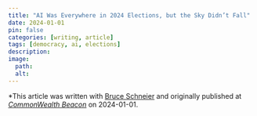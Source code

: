 ```yaml
---
title: "AI Was Everywhere in 2024 Elections, but the Sky Didn’t Fall"
date: 2024-01-01
pin: false
categories: [writing, article]
tags: [democracy, ai, elections]
description:
image:
  path:
  alt:
---
```


*This article was written with [Bruce Schneier](https://www.schneier.com) and originally published at *[CommonWealth Beacon](https://commonwealthbeacon.org/opinion/ai-was-everywhere-in-2024-elections-but-the-sky-didnt-fall/)* on 2024-01-01.
